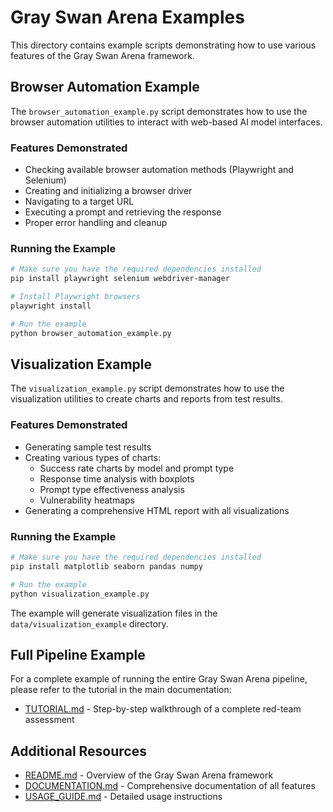 # Gray Swan Arena Examples

This directory contains example scripts demonstrating how to use various features of the Gray Swan Arena framework.

## Browser Automation Example

The `browser_automation_example.py` script demonstrates how to use the browser automation utilities to interact with web-based AI model interfaces.

### Features Demonstrated

- Checking available browser automation methods (Playwright and Selenium)
- Creating and initializing a browser driver
- Navigating to a target URL
- Executing a prompt and retrieving the response
- Proper error handling and cleanup

### Running the Example

```bash
# Make sure you have the required dependencies installed
pip install playwright selenium webdriver-manager

# Install Playwright browsers
playwright install

# Run the example
python browser_automation_example.py
```

## Visualization Example

The `visualization_example.py` script demonstrates how to use the visualization utilities to create charts and reports from test results.

### Features Demonstrated

- Generating sample test results
- Creating various types of charts:
  - Success rate charts by model and prompt type
  - Response time analysis with boxplots
  - Prompt type effectiveness analysis
  - Vulnerability heatmaps
- Generating a comprehensive HTML report with all visualizations

### Running the Example

```bash
# Make sure you have the required dependencies installed
pip install matplotlib seaborn pandas numpy

# Run the example
python visualization_example.py
```

The example will generate visualization files in the `data/visualization_example` directory.

## Full Pipeline Example

For a complete example of running the entire Gray Swan Arena pipeline, please refer to the tutorial in the main documentation:

- [TUTORIAL.md](../TUTORIAL.md) - Step-by-step walkthrough of a complete red-team assessment

## Additional Resources

- [README.md](../README.md) - Overview of the Gray Swan Arena framework
- [DOCUMENTATION.md](../DOCUMENTATION.md) - Comprehensive documentation of all features
- [USAGE_GUIDE.md](../USAGE_GUIDE.md) - Detailed usage instructions 